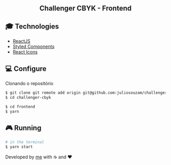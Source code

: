 <h2 align="center">
  Challenger CBYK - Frontend
</h2>

## :mortar_board: Technologies

- [ReactJS](https://reactjs.org/docs/getting-started.html)
- [Styled Components](https://styled-components.com/docs)
- [React Icons](https://react-icons.github.io/react-icons/)

## :computer: Configure

Clonando o repositório

```sh
$ git clone git remote add origin git@github.com:juliosouzam/challenger-cbyk.git
$ cd challenger-cbyk
```

```sh
$ cd frontend
$ yarn
```

## :video_game: Running

```sh
# in the terminal
$ yarn start
```

Developed by [me](https://github.com/juliosouzam) with :coffee: and :heart:
